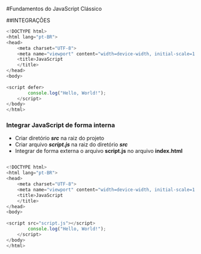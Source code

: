 #Fundamentos do JavaScript Clássico

##INTEGRAÇÕES
~~~ javascript
<!DOCTYPE html>
<html lang="pt-BR">
<head>
    <meta charset="UTF-8">
    <meta name="viewport" content="width=device-width, initial-scale=1.0">
    <title>JavaScript
    </title>
</head>
<body>
    
<script defer>
        console.log("Hello, World!");
    </script>
</body>
</html>
~~~

### Integrar JavaScript de forma interna
- Criar diretório ***src*** na raiz do projeto
- Criar arquivo ***script.js*** na raiz do diretório ***src***
- Integrar de forma externa o arquivo **script.js** no arquivo **index.html**

~~~ javascript

<!DOCTYPE html>
<html lang="pt-BR">
<head>
    <meta charset="UTF-8">
    <meta name="viewport" content="width=device-width, initial-scale=1.0">
    <title>JavaScript
    </title>
</head>
<body>
    
<script src="script.js"></script>
        console.log("Hello, World!");
    </script>
</body>
</html>
~~~
    